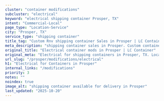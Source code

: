 ```yaml
---
cluster: "container modifications"
subcluster: "electrical"
keyword: "electrical shipping container Prosper, TX"
intent: "Commercial-Local"
page_type: "Location-Service"
city: "Prosper, TX"
service_type: "shipping container"
title_tag: "Custom Rnv shipping container Sales in Prosper | LC Container"
meta_description: "shipping container sales in Prosper. Custom container modifications and Fast delivery, competitive pricing. Serving modifications area. Quote ID: L49. Call (214) 524-4168 for your free quote today."
original_title: "Electrical container mods in Prosper | LC Container"
original_meta: "Electrical for shipping containers in Prosper, TX. Local fabrication & pro install. LC Container — Since 2003. Get a quote."
url_slug: "/prosper/modifications/electrical"
h1: "Electrical for Containers in Prosper"
internal_links: "/modifications"
priority: 3
notes: ""
noindex: true
image_alt: "shipping container available for delivery in Prosper"
last_updated: "2025-10-20"
---
```


<!-- TODO: Add unique city/inventory copy, images, and internal links here. -->
